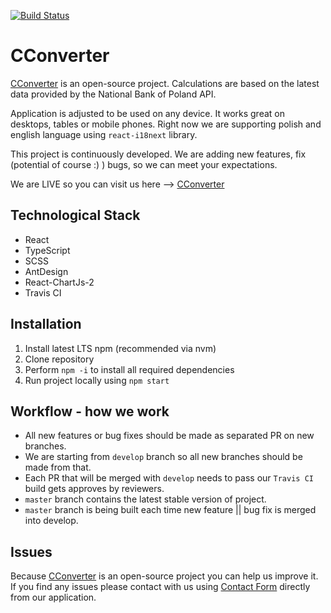 [![Build Status](https://travis-ci.com/codrill/cconverter.svg?branch=develop)](https://travis-ci.com/codrill/cconverter)

# CConverter

[CConverter](https://cconverter.codrill.eu) is an open-source project. Calculations are based on the latest data provided
by the National Bank of Poland API. 

Application is adjusted to be used on any device. It works great on desktops, tables or mobile phones.
Right now we are supporting polish and english language using 
`react-i18next` library.

This project is continuously developed. We are adding new features, fix (potential of course :) ) bugs,
 so we can meet your expectations.
 
We are LIVE so you can visit us here --> [CConverter](https://cconverter.codrill.eu)

## Technological Stack

* React
* TypeScript
* SCSS
* AntDesign
* React-ChartJs-2
* Travis CI

## Installation

1. Install latest LTS npm (recommended via nvm)
2. Clone repository
3. Perform `npm -i` to install all required dependencies
4. Run project locally using `npm start`


## Workflow - how we work
* All new features or bug fixes should be made as separated PR on new branches.
* We are starting from `develop` branch so all new branches should be made from that.
* Each PR that will be merged with `develop` needs to pass our `Travis CI` build gets approves by reviewers.
* `master` branch contains the latest stable version of project.
* `master` branch is being built each time new feature || bug fix is merged into develop.

## Issues

Because [CConverter](https://cconverter.codrill.eu) is an open-source project you can help us improve it. If you find any issues
please contact with us using [Contact Form](https://cconverter.codrill.eu/contact) directly from our application.

